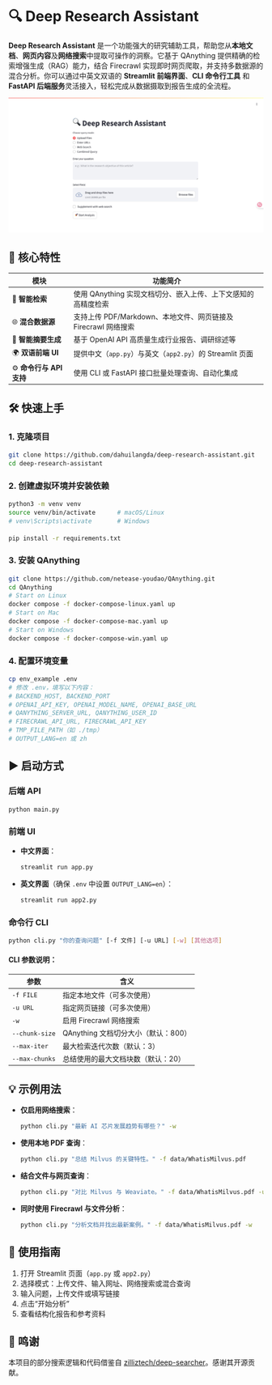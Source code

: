 # 🔍 Deep Research Assistant

**Deep Research Assistant** 是一个功能强大的研究辅助工具，帮助您从**本地文档**、**网页内容**及**网络搜索**中提取可操作的洞察。它基于 QAnything 提供精确的检索增强生成（RAG）能力，结合 Firecrawl 实现即时网页爬取，并支持多数据源的混合分析。你可以通过中英文双语的 **Streamlit 前端界面**、**CLI 命令行工具** 和 **FastAPI 后端服务**灵活接入，轻松完成从数据摄取到报告生成的全流程。

![Streamlit](images/frontend.jpeg)

## 🚀 核心特性

| 模块                 | 功能简介                                        |
| ------------------ | ------------------------------------------- |
| 🔎 **智能检索**        | 使用 QAnything 实现文档切分、嵌入上传、上下文感知的高精度检索        |
| 🌐 **混合数据源**       | 支持上传 PDF/Markdown、本地文件、网页链接及 Firecrawl 网络搜索 |
| 🧠 **智能摘要生成**      | 基于 OpenAI API 高质量生成行业报告、调研综述等               |
| 🌍 **双语前端 UI**     | 提供中文（`app.py`）与英文（`app2.py`）的 Streamlit 页面  |
| ⚙️ **命令行与 API 支持** | 使用 CLI 或 FastAPI 接口批量处理查询、自动化集成             |


## 🛠️ 快速上手

### 1. 克隆项目

```bash
git clone https://github.com/dahuilangda/deep-research-assistant.git
cd deep-research-assistant
```

### 2. 创建虚拟环境并安装依赖

```bash
python3 -m venv venv
source venv/bin/activate      # macOS/Linux
# venv\Scripts\activate       # Windows

pip install -r requirements.txt
```

### 3. 安装 QAnything

```bash
git clone https://github.com/netease-youdao/QAnything.git
cd QAnything
# Start on Linux
docker compose -f docker-compose-linux.yaml up
# Start on Mac
docker compose -f docker-compose-mac.yaml up
# Start on Windows
docker compose -f docker-compose-win.yaml up
```

### 4. 配置环境变量

```bash
cp env_example .env
# 修改 .env，填写以下内容：
# BACKEND_HOST, BACKEND_PORT
# OPENAI_API_KEY, OPENAI_MODEL_NAME, OPENAI_BASE_URL
# QANYTHING_SERVER_URL, QANYTHING_USER_ID
# FIRECRAWL_API_URL, FIRECRAWL_API_KEY
# TMP_FILE_PATH（如 ./tmp）
# OUTPUT_LANG=en 或 zh
```


## ▶️ 启动方式

### 后端 API

```bash
python main.py
```

### 前端 UI

* **中文界面**：

  ```bash
  streamlit run app.py
  ```

* **英文界面**（确保 `.env` 中设置 `OUTPUT_LANG=en`）：

  ```bash
  streamlit run app2.py
  ```


### 命令行 CLI

```bash
python cli.py "你的查询问题" [-f 文件] [-u URL] [-w] [其他选项]
```

#### CLI 参数说明：

| 参数             | 含义                       |
| -------------- | ------------------------ |
| `-f FILE`      | 指定本地文件（可多次使用）            |
| `-u URL`       | 指定网页链接（可多次使用）            |
| `-w`           | 启用 Firecrawl 网络搜索        |
| `--chunk-size` | QAnything 文档切分大小（默认：800） |
| `--max-iter`   | 最大检索迭代次数（默认：3）           |
| `--max-chunks` | 总结使用的最大文档块数（默认：20）       |


## 💡 示例用法

* **仅启用网络搜索**：

  ```bash
  python cli.py "最新 AI 芯片发展趋势有哪些？" -w
  ```

* **使用本地 PDF 查询**：

  ```bash
  python cli.py "总结 Milvus 的关键特性。" -f data/WhatisMilvus.pdf
  ```

* **结合文件与网页查询**：

  ```bash
  python cli.py "对比 Milvus 与 Weaviate。" -f data/WhatisMilvus.pdf -u https://milvus.io/docs/overview.md
  ```

* **同时使用 Firecrawl 与文件分析**：

  ```bash
  python cli.py "分析文档并找出最新案例。" -f data/WhatisMilvus.pdf -w
  ```


## 🧭 使用指南

1. 打开 Streamlit 页面（`app.py` 或 `app2.py`）
2. 选择模式：上传文件、输入网址、网络搜索或混合查询
3. 输入问题，上传文件或填写链接
4. 点击“开始分析”
5. 查看结构化报告和参考资料


## 🙏 鸣谢

本项目的部分搜索逻辑和代码借鉴自 [zilliztech/deep-searcher](https://github.com/zilliztech/deep-searcher)。感谢其开源贡献。